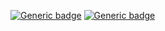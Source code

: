 
[![Generic badge](https://img.shields.io/discord/641381750672588808?label=chat%20with%20us%21)](https://shields.io/)
[![Generic badge](https://forthebadge.com/images/badges/works-on-my-machine.svg)](https://shields.io/)
